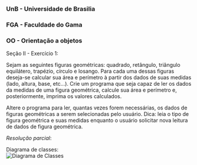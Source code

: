 ### UnB - Universidade de Brasilia
### FGA - Faculdade do Gama
### OO - Orientação a objetos

Seção II - Exercício 1:  

Sejam as seguintes figuras geométricas: quadrado, retângulo, triângulo
equilátero, trapézio, círculo e losango. Para cada uma dessas figuras deseja-se
calcular sua área e perímetro à partir dos dados de suas medidas (lado, altura,
base, etc…). Crie um programa que seja capaz de ler os dados da medidas de uma
figura geométrica, calcule sua área e perímetro e, posteriormente, imprima os
valores calculados. 

Altere o programa para ler, quantas vezes forem necessárias, os dados de
figuras geométricas a serem selecionadas pelo usuário. Dica: leia o tipo de
figura geométrica e suas medidas enquanto o usuário solicitar nova leitura de
dados de figura geométrica. 

*Resolução parcial*:  

Diagrama de classes:  
![Diagrama de Classes](diagramaDeClasses.png) 
